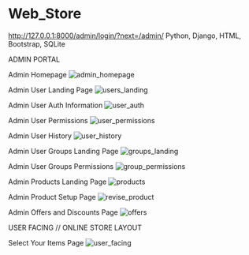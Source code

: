 # Web_Store
http://127.0.0.1:8000/admin/login/?next=/admin/
Python, Django, HTML, Bootstrap, SQLite

ADMIN PORTAL

Admin Homepage
![admin_homepage](https://user-images.githubusercontent.com/66700598/194629741-33b6b788-7953-41ee-9be2-0397f922dce0.PNG)

Admin User Landing Page
![users_landing](https://user-images.githubusercontent.com/66700598/194630315-b1da7d71-189a-481a-8474-67125de64adb.PNG)

Admin User Auth Information
![user_auth](https://user-images.githubusercontent.com/66700598/194631270-ff3f0884-25da-49c3-8a70-7dbff630fa95.PNG)

Admin User Permissions
![user_permissions](https://user-images.githubusercontent.com/66700598/194631518-41dbc03e-e9f1-4a1f-962f-66f2ce4ea8a9.PNG)

Admin User History
![user_history](https://user-images.githubusercontent.com/66700598/194631872-130dd0ef-5061-4d8e-945c-1924b48ff5c5.PNG)

Admin User Groups Landing Page
![groups_landing](https://user-images.githubusercontent.com/66700598/194632091-a132da3d-71d0-4c8a-9461-d491f868b1f2.PNG)

Admin User Groups Permissions
![group_permissions](https://user-images.githubusercontent.com/66700598/194632290-f6b4ff8f-666a-48b8-a5b0-a147c773cd39.PNG)

Admin Products Landing Page
![products](https://user-images.githubusercontent.com/66700598/194632589-bdbd53a2-b0ad-467a-9cbd-5b40c6e62ad6.PNG)

Admin Product Setup Page
![revise_product](https://user-images.githubusercontent.com/66700598/194632733-aec125e5-f294-49c1-a55f-51f1029636bb.PNG)

Admin Offers and Discounts Page
![offers](https://user-images.githubusercontent.com/66700598/194633336-a85d0834-781b-4c17-b1ef-f601a2aad4a8.PNG)

USER FACING // ONLINE STORE LAYOUT

Select Your Items Page
![user_facing](https://user-images.githubusercontent.com/66700598/194634082-877d0ce9-7857-4ea4-9bbc-f4a2d9f61cab.PNG)


